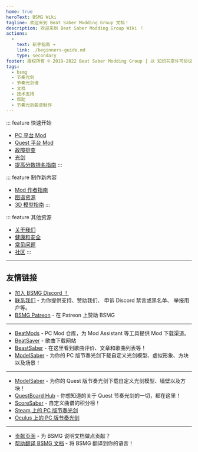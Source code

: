 ```yaml
---
home: true
heroText: BSMG Wiki
tagline: 欢迎来到 Beat Saber Modding Group 文档！
description: 欢迎来到 Beat Saber Modding Group Wiki ！
actions:
  - 
    text: 新手指南 →
    link: ./beginners-guide.md
    type: secondary
footer: 版权所有 © 2019-2022 Beat Saber Modding Group | 以 知识共享许可协议 CC BY-NC-SA 4.0 分发
tags:
  - bsmg
  - 节奏光剑
  - 节奏光剑谱
  - 文档
  - 技术支持
  - 帮助
  - 节奏光剑曲谱制作
---
```


<!-- markdownlint-disable MD041 -->
<!-- markdownlint-disable MD033 -->
<div class='features'>

::: feature 快速开始

* [PC 平台 Mod](./pc-modding.md)
* [Quest 平台 Mod](./quest-modding.md)
* [故障排查](./support/)
* [光剑](./grips-and-tricks.md)
* [提高分数排名指南](./ranking-guide.md)
:::

::: feature 制作新内容

* [Mod 作者指南](/modding/)
* [图谱资源](/mapping/)
* [3D 模型指南](/models/)
:::

::: feature 其他资源

* [关于我们](/about/)
* [健康和安全](./health-and-safety.md)
* [常见问题](/faq/)
* [社区](/communities/)
:::

</div>

---

<h2 class='noborder'>友情链接</h2>
<!-- markdownlint-enable MD033 -->

* [加入 BSMG Discord ！](https://discord.gg/beatsabermods)
* [联系我们](https://bsmg.dev/contact) - 为你提供支持、赞助我们、 申诉 Discord 禁言或黑名单、 举报用户等。
* [BSMG Patreon](https://www.patreon.com/beatsabermods) - 在 Patreon 上赞助 BSMG

---

* [BeatMods](https://beatmods.com) - PC Mod 仓库，为 Mod Assistant 等工具提供 Mod 下载渠道。
* [BeatSaver](https://beatsaver.com/) - 歌曲下载网站
* [BeastSaber](https://bsaber.com/) - 在这里看到歌曲评价、文章和歌曲列表等！
* [ModelSaber](https://modelsaber.com/) - 为你的 PC 版节奏光剑下载自定义光剑模型、虚拟形象、方块以及场景！

---

* [ModelSaber](https://modelsaber.com/) - 为你的 Quest 版节奏光剑下载自定义光剑模型、墙壁以及方块！
* [QuestBoard Hub](https://discord.gg/d6DyW9v) - 你想知道的关于 Quest 节奏光剑的一切，都在这里！
* [ScoreSaber](https://scoresaber.com/) - 自定义曲谱的积分榜！
* [Steam 上的 PC 版节奏光剑](https://store.steampowered.com/app/620980/Beat_Saber/)
* [Oculus 上的 PC 版节奏光剑](https://www.oculus.com/experiences/rift/1304877726278670/)

---

* [贡献页面](https://docs.google.com/document/d/1r6IP6l3uo8rc__GxfLkpaToxheeXotdYaKEj3oWB2js/edit?usp=sharing) - 为 BSMG 说明文档做点贡献？
* [帮助翻译 BSMG 文档](https://forms.gle/e3BqA3poMjESARe76) - 将 BSMG 翻译到你的语言！
